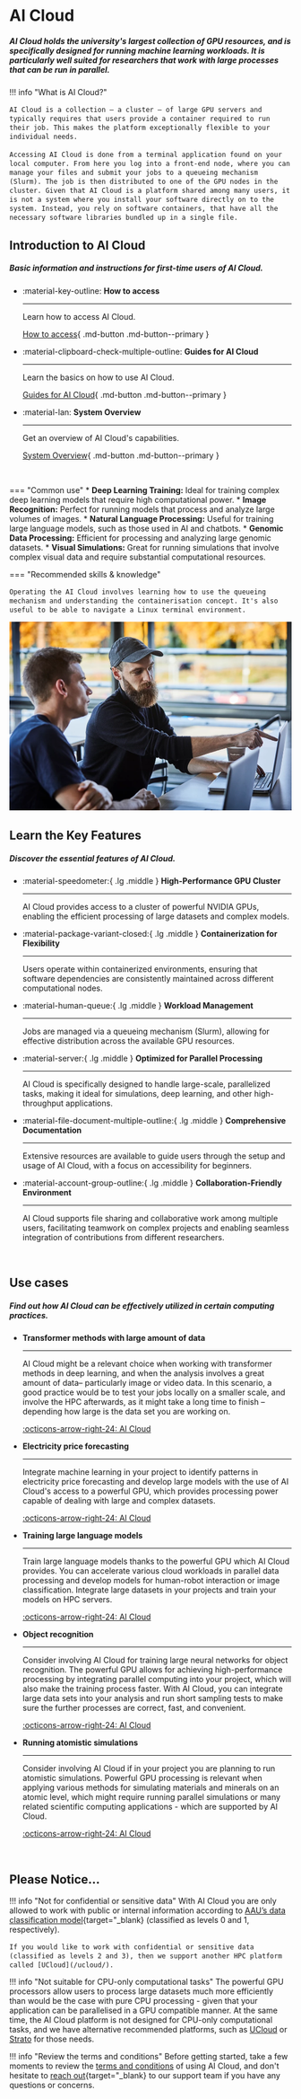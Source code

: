 # AI Cloud

##### AI Cloud holds the university's largest collection of GPU resources, and is specifically designed for running machine learning workloads. It is particularly well suited for researchers that work with large processes that can be run in parallel.

!!! info "What is AI Cloud?"

    AI Cloud is a collection – a cluster – of large GPU servers and typically requires that users provide a container required to run their job. This makes the platform exceptionally flexible to your individual needs.

    Accessing AI Cloud is done from a terminal application found on your local computer. From here you log into a front-end node, where you can manage your files and submit your jobs to a queueing mechanism (Slurm). The job is then distributed to one of the GPU nodes in the cluster. Given that AI Cloud is a platform shared among many users, it is not a system where you install your software directly on to the system. Instead, you rely on software containers, that have all the necessary software libraries bundled up in a single file.

## Introduction to AI Cloud

##### Basic information and instructions for first-time users of AI Cloud.

<div class="grid cards grid-three grid-button-bottom" markdown>

<!--
Icons can be searched and found here:
https://squidfunk.github.io/mkdocs-material/reference/icons-emojis/ (best, is to use the ones starting with material)
-->

- :material-key-outline: __How to access__ 

    ---

    Learn how to access AI Cloud.
  
    [How to access](/ai-cloud/how-to-access/){ .md-button .md-button--primary }

- :material-clipboard-check-multiple-outline: __Guides for AI Cloud__ 

    ---

    Learn the basics on how to use AI Cloud.

    [Guides for AI Cloud](/ai-cloud/getting-started/){ .md-button .md-button--primary }

- :material-lan: __System Overview__ 

    ---

    Get an overview of AI Cloud's capabilities.

    [System Overview](/ai-cloud/system-overview/){ .md-button .md-button--primary }

</div>


<br> <!-- Just a little break -->

<div class="grid" markdown>

=== "Common use"
    * **Deep Learning Training:** Ideal for training complex deep learning models that require high computational power.
    * **Image Recognition:** Perfect for running models that process and analyze large volumes of images.
    * **Natural Language Processing:** Useful for training large language models, such as those used in AI and chatbots.
    * **Genomic Data Processing:** Efficient for processing and analyzing large genomic datasets.
    * **Visual Simulations:** Great for running simulations that involve complex visual data and require substantial computational resources.

=== "Recommended skills & knowledge"

    Operating the AI Cloud involves learning how to use the queueing mechanism and understanding the containerisation concept. It's also useful to be able to navigate a Linux terminal environment.


![Image title](/assets/img/ai-cloud/ai-cloud-hero.webp)

</div>

## Learn the Key Features

##### Discover the essential features of AI Cloud.


<div class="grid cards grid-three" markdown>

<!--
Icons can be searched and found here:
https://squidfunk.github.io/mkdocs-material/reference/icons-emojis/ (best, is to use the ones starting with material)
-->


-   :material-speedometer:{ .lg .middle } __High-Performance GPU Cluster__

    ---
    
    AI Cloud provides access to a cluster of powerful NVIDIA GPUs, enabling the efficient processing of large datasets and complex models.

-   :material-package-variant-closed:{ .lg .middle } __Containerization for Flexibility__

    ---
    
    Users operate within containerized environments, ensuring that software dependencies are consistently maintained across different computational nodes.

-   :material-human-queue:{ .lg .middle } __Workload Management__

    ---
    
    Jobs are managed via a queueing mechanism (Slurm), allowing for effective distribution across the available GPU resources.

-   :material-server:{ .lg .middle } __Optimized for Parallel Processing__

    ---
    
    AI Cloud is specifically designed to handle large-scale, parallelized tasks, making it ideal for simulations, deep learning, and other high-throughput applications.

-   :material-file-document-multiple-outline:{ .lg .middle } __Comprehensive Documentation__

    ---
    
    Extensive resources are available to guide users through the setup and usage of AI Cloud, with a focus on accessibility for beginners.

-   :material-account-group-outline:{ .lg .middle } __Collaboration-Friendly Environment__

    ---
    
    AI Cloud supports file sharing and collaborative work among multiple users, facilitating teamwork on complex projects and enabling seamless integration of contributions from different researchers.

</div>

<br> <!-- Just a little break -->

## Use cases

##### Find out how AI Cloud can be effectively utilized in certain computing practices.

<div class="grid cards grid-three" markdown>

-   __Transformer methods with large amount of data__

    ---

    AI Cloud might be a relevant choice when working with transformer methods in deep learning, and when the analysis involves a great amount of data– particularly image or video data. In this scenario, a good practice would be to test your jobs locally on a smaller scale, and involve the HPC afterwards, as it might take a long time to finish – depending how large is the data set you are working on.

    [:octicons-arrow-right-24: AI Cloud](/ai-cloud/)

-   __Electricity price forecasting__

    ---

    Integrate machine learning in your project to identify patterns in electricity price forecasting and develop large models with the use of AI Cloud's access to a powerful GPU, which provides processing power capable of dealing with large and complex datasets.

    [:octicons-arrow-right-24: AI Cloud](/ai-cloud/)

-   __Training large language models__

    ---

    Train large language models thanks to the powerful GPU which AI Cloud provides. You can accelerate various cloud workloads in parallel data processing and develop models for human-robot interaction or image classification. Integrate large datasets in your projects and train your models on HPC servers.

    [:octicons-arrow-right-24: AI Cloud](/ai-cloud/)

-   __Object recognition__

    ---

    Consider involving AI Cloud for training large neural networks for object recognition. The powerful GPU allows for achieving high-performance processing by integrating parallel computing into your project, which will also make the training process faster. With AI Cloud, you can integrate large data sets into your analysis and run short sampling tests to make sure the further processes are correct, fast, and convenient.

    [:octicons-arrow-right-24: AI Cloud](/ai-cloud/)

-   __Running atomistic simulations__

    ---

    Consider involving AI Cloud if in your project you are planning to run atomistic simulations. Powerful GPU processing is relevant when applying various methods for simulating materials and minerals on an atomic level, which might require running parallel simulations or many related scientific computing applications - which are supported by AI Cloud.

    [:octicons-arrow-right-24: AI Cloud](/ai-cloud/)
</div>


<br> <!-- Just a little break -->

## Please Notice...

!!! info "Not for confidential or sensitive data"
    With AI Cloud you are only allowed to work with public or internal information according to [AAU’s data classification model](https://www.security.aau.dk/data-classification){target="_blank} (classified as levels 0 and 1, respectively).

    If you would like to work with confidential or sensitive data (classified as levels 2 and 3), then we support another HPC platform called [UCloud](/ucloud/).

!!! info "Not suitable for CPU-only computational tasks"
    The powerful GPU processors allow users to process large datasets much more efficiently than would be the case with pure CPU processing - given that your application can be parallelised in a GPU compatible manner. At the same time, the AI Cloud platform is not designed for CPU-only computational tasks, and we have alternative recommended platforms, such as [UCloud](/ucloud/) or [Strato](/strato/) for those needs.

!!! info "Review the terms and conditions"
    Before getting started, take a few moments to review the [terms and conditions](/ai-cloud/terms-and-conditions/) of using AI Cloud, and don't hesitate to [reach out](https://serviceportal.aau.dk/serviceportal?id=emp_taxonomy_topic&topic_id=82a253e8838fc21053711d447daad328){target="_blank} to our support team if you have any questions or concerns.